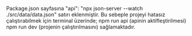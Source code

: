 Package.json sayfasına
"api": "npx json-server --watch ./src/data/data.json" satırı eklenmiştir. 
Bu sebeple projeyi hatasız çalıştırabilmek için terminal üzerinde;
    npm run api (apinin aktifleştirilmesi)
    npm run dev (projenin çalıştırılmasını) 
sağlamaktadır.